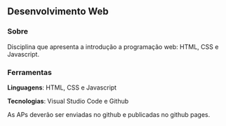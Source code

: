 ## Desenvolvimento Web

### Sobre

Disciplina que apresenta a introdução a programação web: HTML, CSS e Javascript.

### Ferramentas

**Linguagens**: HTML, CSS e Javascript

**Tecnologias**: Visual Studio Code e Github

As APs deverão ser enviadas no github e publicadas no github pages.
